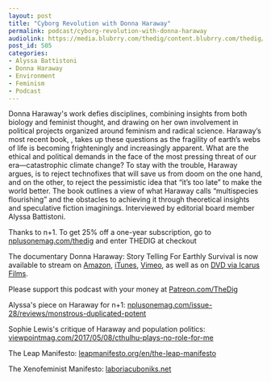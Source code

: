 ```yaml
---
layout: post
title: "Cyborg Revolution with Donna Haraway"
permalink: podcast/cyborg-revolution-with-donna-haraway
audiolink: https://media.blubrry.com/thedig/content.blubrry.com/thedig/The_Dig_-_EP_195_-_Haraway.mp3
post_id: 505
categories: 
- Alyssa Battistoni
- Donna Haraway
- Environment
- Feminism
- Podcast
---
```


Donna Haraway's work defies disciplines, combining insights from both biology and feminist thought, and drawing on her own involvement in political projects organized around feminism and radical science. Haraway’s most recent book, 
, takes up these questions as the fragility of earth’s webs of life is becoming frighteningly and increasingly apparent. What are the ethical and political demands in the face of the most pressing threat of our era—catastrophic climate change? To stay with the trouble, Haraway argues, is to reject technofixes that will save us from doom on the one hand, and on the other, to reject the pessimistic idea that “it’s too late” to make the world better. The book outlines a view of what Haraway calls “multispecies flourishing” and the obstacles to achieving it through theoretical insights and speculative fiction imaginings. Interviewed by 
 editorial board member Alyssa Battistoni.

Thanks to n+1. To get 25% off a one-year subscription, go to 
[nplusonemag.com/thedig](http://nplusonemag.com/thedig) and enter THEDIG at checkout

The documentary Donna Haraway: Story Telling For Earthly Survival is now available to stream on 
[Amazon](https://www.amazon.com/gp/product/B07PDNL3T7), 
[iTunes](https://itunes.apple.com/us/movie/donna-haraway-story-telling-for-earthly-survival/id1446065276), 
[Vimeo](https://vimeo.com/ondemand/donnaharaway), as well as on 
[DVD via Icarus Films](http://icarusfilms.com/if-donna).

Please support this podcast with your money at 
[Patreon.com/TheDig](http://Patreon.com/TheDig)

Alyssa's piece on Haraway for n+1: 
[nplusonemag.com/issue-28/reviews/monstrous-duplicated-potent](http://nplusonemag.com/issue-28/reviews/monstrous-duplicated-potent)

Sophie Lewis's critique of Haraway and population politics: 
[viewpointmag.com/2017/05/08/cthulhu-plays-no-role-for-me](http://viewpointmag.com/2017/05/08/cthulhu-plays-no-role-for-me)

The Leap Manifesto: 
[leapmanifesto.org/en/the-leap-manifesto](http://leapmanifesto.org/en/the-leap-manifesto)

The Xenofeminist Manifesto: 
[laboriacuboniks.net](http://laboriacuboniks.net)
